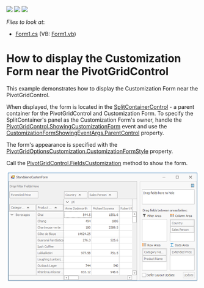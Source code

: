 <!-- default badges list -->
![](https://img.shields.io/endpoint?url=https://codecentral.devexpress.com/api/v1/VersionRange/128581900/13.1.4%2B)
[![](https://img.shields.io/badge/Open_in_DevExpress_Support_Center-FF7200?style=flat-square&logo=DevExpress&logoColor=white)](https://supportcenter.devexpress.com/ticket/details/E4572)
[![](https://img.shields.io/badge/📖_How_to_use_DevExpress_Examples-e9f6fc?style=flat-square)](https://docs.devexpress.com/GeneralInformation/403183)
<!-- default badges end -->
<!-- default file list -->
*Files to look at*:

* [Form1.cs](./CS/StandaloneCustForm/Form1.cs) (VB: [Form1.vb](./VB/StandaloneCustForm/Form1.vb))
<!-- default file list end -->
# How to display the Customization Form near the PivotGridControl


This example demonstrates how to display the Customization Form near the PivotGridControl.

When displayed, the form is located in the [SplitContainerControl](https://docs.devexpress.com/WindowsForms/DevExpress.XtraEditors.SplitContainerControl) - a parent container for the PivotGridControl and Customization Form. To specify the SplitContainer's panel as the Customization Form's owner, handle the  [PivotGridControl.ShowingCustomizationForm](https://docs.devexpress.com/WindowsForms/DevExpress.XtraPivotGrid.PivotGridControl.ShowingCustomizationForm) event and use the [CustomizationFormShowingEventArgs.ParentControl](https://docs.devexpress.com/WindowsForms/DevExpress.XtraPivotGrid.CustomizationFormShowingEventArgs.ParentControl) property. 

The form's appearance is specified with the [PivotGridOptionsCustomization.CustomizationFormStyle](https://docs.devexpress.com/CoreLibraries/DevExpress.XtraPivotGrid.PivotGridOptionsCustomization.CustomizationFormStyle) property.

Call the [PivotGridControl.FieldsCustomization](https://docs.devexpress.com/WindowsForms/DevExpress.XtraPivotGrid.PivotGridControl.FieldsCustomization.overloads) method to show the form.

![screenshot](https://github.com/DevExpress-Examples/how-to-display-the-customization-form-near-the-pivotgridcontrol-e4572/blob/13.1.4%2B/images/screenshot.png)

